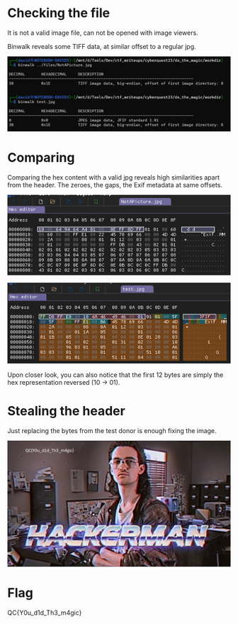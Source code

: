 # Checking the file

It is not a valid image file, can not be opened with image viewers.

Binwalk reveals some TIFF data, at similar offset to a regular jpg.

![](screenshots/1.png)

# Comparing

Comparing the hex content with a valid jpg reveals high similarities apart from the header. The zeroes, the gaps, the Exif metadata at same offsets.

![](screenshots/2.png)

![](screenshots/3.png)

Upon closer look, you can also notice that the first 12 bytes are simply the hex representation reversed (10 -> 01).

# Stealing the header

Just replacing the bytes from the test donor is enough fixing the image.

![](workdir/NotAPicture_mod.jpg)

# Flag

QC{Y0u_d1d_Th3_m4gic}